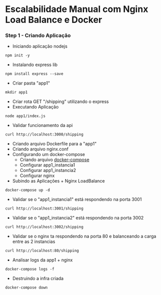# Escalabilidade Manual com Nginx Load Balance e Docker

### Step 1 - Criando Aplicação
* Iniciando aplicação nodejs
```
npm init -y
```
* Instalando express lib
```
npm install express --save
```
* Criar pasta "app1"
```
mkdir app1
```
* Criar rota GET "/shipping" utilizando o express
* Executando Aplicação
```
node app1/index.js
```
* Validar funcionamento da api
```
curl http://localhost:3000/shipping
```
* Criando arquivo Dockerfile para a "app1"
* Criando arquivo nginx.conf
* Configurando um docker-compose
  * Criando arquivo [docker-compose](./docker-compose.yaml)
  * Configurar app1_instancia1
  * Configurar app1_instancia2
  * Configurar nginx
* Subindo as Aplicações + Nginx LoadBalance
```
docker-compose up -d
```
* Validar se o "app1_instancia1" está respondendo na porta 3001
```
curl http://localhost:3001/shipping
```
* Validar se o "app1_instancia2" está respondendo na porta 3002
```
curl http://localhost:3002/shipping
```
* Validar se o nginx ta respondendo na porta 80 e balanceando a carga entre as 2 instancias
```
curl http://localhost:80/shipping
```
* Analisar logs da app1 + nginx
```
docker-compose logs -f
```
* Destruindo a infra criada
```
docker-compose down
```